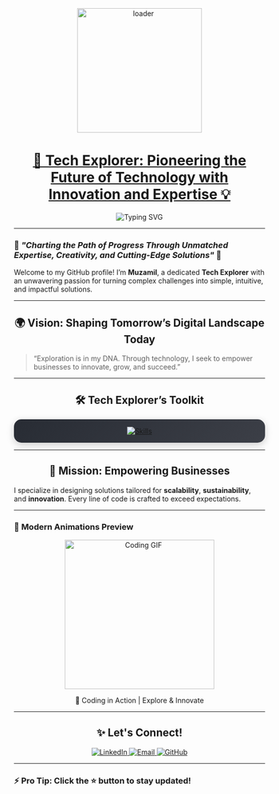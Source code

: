 <div align="center">
  <img src="https://github.com/user-attachments/assets/c2dbd696-780d-4e1f-ad8e-06e84d375309" alt="loader" height="250">
</div>

<h1 align="center">
  <a href="https://github.com/username">
    🚀 Tech Explorer: Pioneering the Future of Technology with Innovation and Expertise 💡
  </a>
</h1>

<div align="center">
  <img src="https://readme-typing-svg.demolab.com?font=Fira+Code&size=22&pause=1000&color=F6F7F9&center=true&vCenter=true&width=600&lines=👨‍💻+Full-Stack+Developer;🌟+AI+Expert+%26+Innovator;🎯+Solving+Tomorrow's+Problems;🌍+Passionate+Tech+Explorer!" alt="Typing SVG">
</div>

---

### 🌟 *"Charting the Path of Progress Through Unmatched Expertise, Creativity, and Cutting-Edge Solutions"* 🌟

Welcome to my GitHub profile! I’m **Muzamil**, a dedicated **Tech Explorer** with an unwavering passion for turning complex challenges into simple, intuitive, and impactful solutions.

---

<h2 align="center">🌍 Vision: Shaping Tomorrow’s Digital Landscape Today</h2>

> “Exploration is in my DNA. Through technology, I seek to empower businesses to innovate, grow, and succeed.”

---

<h2 align="center">🛠️ Tech Explorer’s Toolkit</h2>

<div align="center" style="padding: 15px; border-radius: 15px; background: linear-gradient(135deg, #282c34, #3c3f47); box-shadow: 0px 4px 15px rgba(0, 0, 0, 0.2);">
  <a href="https://github.com/username">
    <img src="https://skillicons.dev/icons?i=html,css,javascript,python,react,typescript,nodejs,java,mysql,mongodb,bootstrap&theme=dark" alt="Skills" />
  </a>
</div>

---

<h2 align="center">🎯 Mission: Empowering Businesses</h2>

I specialize in designing solutions tailored for **scalability**, **sustainability**, and **innovation**. Every line of code is crafted to exceed expectations.

---

### 🎨 **Modern Animations Preview**

<div align="center">
  <img src="https://media.giphy.com/media/L1R1tvI9svkIWwpVYr/giphy.gif" alt="Coding GIF" height="300">
  <p>🚀 Coding in Action | Explore & Innovate</p>
</div>

---

<h2 align="center">✨ Let's Connect!</h2>

<div align="center">
  <a href="https://www.linkedin.com/in/yourprofile/" target="_blank">
    <img src="https://img.shields.io/badge/LinkedIn-0A66C2?style=for-the-badge&logo=linkedin&logoColor=white" alt="LinkedIn">
  </a>
  <a href="mailto:your-email@example.com">
    <img src="https://img.shields.io/badge/Email-EA4335?style=for-the-badge&logo=gmail&logoColor=white" alt="Email">
  </a>
  <a href="https://github.com/username" target="_blank">
    <img src="https://img.shields.io/badge/GitHub-181717?style=for-the-badge&logo=github&logoColor=white" alt="GitHub">
  </a>
</div>

---

### ⚡ **Pro Tip**: Click the ⭐ button to stay updated!
